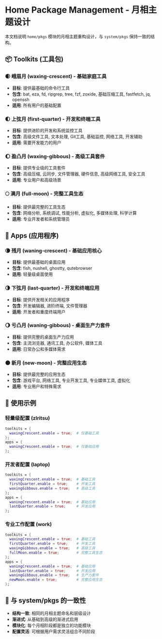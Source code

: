# Home Package Management - 月相主题设计

本文档说明 `home/pkgs` 模块的月相主题重构设计，与 `system/pkgs` 保持一致的结构。

## 📦 Toolkits (工具包)

### 🌒 峨眉月 (waxing-crescent) - 基础家庭工具
- **目标**: 提供最基础的命令行工具
- **包含**: bat, eza, fd, ripgrep, tree, fzf, zoxide, 基础压缩工具, fastfetch, jq, openssh
- **适用**: 所有用户的基础配置

### 🌓 上弦月 (first-quarter) - 开发和终端工具
- **目标**: 提供进阶的开发和系统监控工具
- **包含**: 高级文件工具, 文本处理, Git工具, 基础监控, 网络工具, 开发辅助
- **适用**: 需要开发能力的用户

### 🌔 盈凸月 (waxing-gibbous) - 高级工具套件
- **目标**: 提供专业级的工具套件
- **包含**: 高级压缩, 云同步, 文件管理器, 硬件信息, 高级网络工具, 安全工具
- **适用**: 专业用户和高级场景

### 🌕 满月 (full-moon) - 完整工具生态
- **目标**: 提供最完整的工具生态
- **包含**: 网络分析, 系统调试, 性能分析, 虚拟化, 多媒体处理, 科学计算
- **适用**: 专业开发者和系统管理员

## 📱 Apps (应用程序)

### 🌘 残月 (waning-crescent) - 基础应用核心
- **目标**: 提供最基础的桌面应用
- **包含**: fish, nushell, ghostty, qutebrowser
- **适用**: 轻量级桌面使用

### 🌗 下弦月 (last-quarter) - 开发和终端应用
- **目标**: 提供开发相关的应用程序
- **包含**: 开发编辑器, 进阶终端, 文件管理器
- **适用**: 开发者和重度终端用户

### 🌖 亏凸月 (waning-gibbous) - 桌面生产力套件
- **目标**: 提供完整的桌面生产力应用
- **包含**: 主流浏览器, 通讯工具, 办公软件, 媒体工具
- **适用**: 日常办公和多媒体需求

### 🌑 新月 (new-moon) - 完整应用生态
- **目标**: 提供最完整的应用生态
- **包含**: 游戏平台, 网络工具, 专业开发工具, 专业媒体工具, 虚拟化
- **适用**: 专业用户和特殊需求

## 🚀 使用示例

### 轻量级配置 (zlritsu)
```nix
toolkits = {
  waxingCrescent.enable = true;  # 仅基础工具
};
apps = {
  waningCrescent.enable = true;  # 仅基础应用
};
```

### 开发者配置 (laptop)
```nix
toolkits = {
  waxingCrescent.enable = true;  # 基础工具
  firstQuarter.enable = true;    # 开发工具
  waxingGibbous.enable = true;   # 高级工具
};
apps = {
  waningCrescent.enable = true;  # 基础应用
  lastQuarter.enable = true;     # 开发应用
};
```

### 专业工作配置 (work)
```nix
toolkits = {
  waxingCrescent.enable = true;  # 基础工具
  firstQuarter.enable = true;    # 开发工具
  waxingGibbous.enable = true;   # 高级工具
  fullMoon.enable = true;        # 完整工具生态
};
apps = {
  waningCrescent.enable = true;  # 基础应用
  lastQuarter.enable = true;     # 开发应用
  waningGibbous.enable = true;   # 生产力套件
  newMoon.enable = true;         # 完整应用生态
};
```

## 🔄 与 system/pkgs 的一致性

- **结构一致**: 相同的月相主题命名和层级设计
- **渐进式**: 从基础到高级的渐进式启用
- **模块化**: 每个月相阶段都是独立的功能模块
- **配置灵活**: 可根据用户需求灵活组合不同阶段
